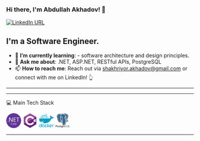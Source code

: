 ### Hi there, I'm Abdullah Akhadov! 👋 

[![LinkedIn URL](https://img.shields.io/badge/LinkedIn-Connect-blue?logo=linkedin&style=for-the-badge)](https://shorturl.at/eDFMS)

## **I'm a Software Engineer.**

- 🎯 **I’m currently learning**: - software architecture and design principles.
- 💬 **Ask me about**: .NET, ASP.NET, RESTful APIs, PostgreSQL
- 📫 **How to reach me**: Reach out via shakhriyor.akhadov@gmail.com or connect with me on LinkedIn! 👆

<hr/>



---
💻 Main Tech Stack

<img src="https://github.com/devicons/devicon/blob/master/icons/dotnetcore/dotnetcore-original.svg" alt="dotnet logo" width="40" height="40" /> <img src="https://github.com/devicons/devicon/blob/master/icons/csharp/csharp-original.svg" alt="csharp logo" width="40" height="40" /> <img src="https://github.com/devicons/devicon/blob/master/icons/docker/docker-plain-wordmark.svg" alt="csharp logo" width="40" height="40" /> <img src="https://raw.githubusercontent.com/devicons/devicon/master/icons/postgresql/postgresql-original-wordmark.svg" alt="postgresql" width="40" height="40"/>

---
